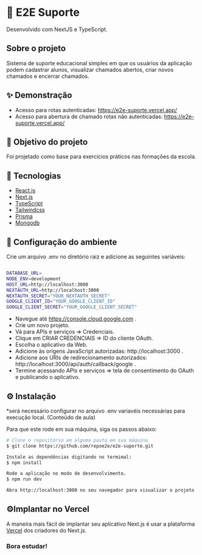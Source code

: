 
# 🚀 E2E Suporte

Desenvolvido com NextJS e TypeScript.

## Sobre o projeto

Sistema de suporte educacional simples  em que os usuários da aplicação podem cadastrar alunos, visualizar chamados abertos, criar novos chamados e encerrar chamados.

## ✨ Demonstração

- Acesso para rotas autenticadas: https://e2e-suporte.vercel.app/
- Acesso para abertura de chamado rotas não autenticadas: https://e2e-suporte.vercel.app/


## 🎯 Objetivo do projeto

Foi projetado como base para exercícios práticos nas formações da escola.

## 📝 Tecnologias

- [React.js](https://pt-br.reactjs.org)
- [Next.js](https://nextjs.org)
- [TypeScript](https://www.typescriptlang.org/)
- [Tailwindcss](https://tailwindcss.com/)
- [Prisma](https://www.prisma.io/)
- [Mongodb](https://www.mongodb.com/pt-br)

## 📝 Configuração do ambiente

Crie um arquivo .env no diretório raiz e adicione as seguintes variáveis:
```bash

DATABASE_URL=
NODE_ENV=development
HOST_URL=http://localhost:3000
NEXTAUTH_URL=http://localhost:3000
NEXTAUTH_SECRET="YOUR_NEXTAUTH_SECRET"
GOOGLE_CLIENT_ID="YOUR_GOOGLE_CLIENT_ID"
GOOGLE_CLIENT_SECRET="YOUR_GOOGLE_CLIENT_SECRET"
```
- Navegue até https://console.cloud.google.com .
- Crie um novo projeto.
- Vá para APIs e serviços => Credenciais.
- Clique em CRIAR CREDENCIAIS => ID do cliente OAuth.
- Escolha o aplicativo da Web.
- Adicione às origens JavaScript autorizadas: http://localhost:3000 .
- Adicione aos URIs de redirecionamento autorizados: http://localhost:3000/api/auth/callback/google .
- Termine acessando APIs e serviços => tela de consentimento do OAuth e publicando o aplicativo.


## ⚙️ Instalação
*será necessário configurar no arquivo .env variavéis  necessárias para execução local. (Conteúdo de aula)

Para que este rode em sua máquina, siga os passos abaixo:

```bash
# Clone o repositório em alguma pasta em sua máquina
$ git clone https://github.com/repoe2e/e2e-suporte.git

Instale as dependências digitando no termimal:
$ npm install

Rode a aplicação no modo de desenvolvimento.
$ npm run dev

Abra http://localhost:3000 no seu navegador para visualizar o projeto
```
## ⚙️Implantar no Vercel
A maneira mais fácil de implantar seu aplicativo Next.js é usar a plataforma [Vercel](https://vercel.com/) dos criadores do Next.js.

### Bora estudar!
